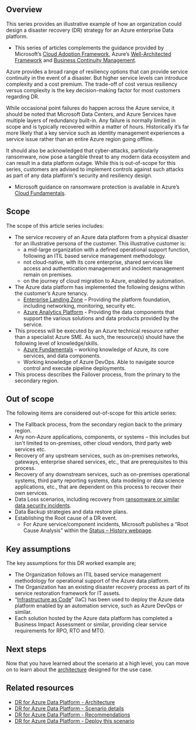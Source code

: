 ## Overview

This series provides an illustrative example of how an organization could design a disaster recovery (DR) strategy for an Azure enterprise Data platform.

- This series of articles complements the guidance provided by Microsoft’s [Cloud Adoption Framework](/azure/cloud-adoption-framework/ready/landing-zone/design-area/management-business-continuity-disaster-recovery), Azure’s [Well-Architected Framework](/azure/architecture/framework/) and [Business Continuity Management](/azure/availability-zones/business-continuity-management-program).

Azure provides a broad range of resiliency options that can provide service continuity in the event of a disaster. But higher service levels can introduce complexity and a cost premium. The trade-off of cost versus resiliency versus complexity is the key decision-making factor for most customers regarding DR.

While occasional point failures do happen across the Azure service, it should be noted that Microsoft Data Centers, and Azure Services have multiple layers of redundancy built-in. Any failure is normally limited in scope and is typically recovered within a matter of hours. Historically it’s far more likely that a key service such as identity management experiences a service issue rather than an entire Azure region going offline.

It should also be acknowledged that cyber-attacks, particularly ransomware, now pose a tangible threat to any modern data ecosystem and can result in a data platform outage. While this is out-of-scope for this series, customers are advised to implement controls against such attacks as part of any data platform's security and resiliency design.

- Microsoft guidance on ransomware protection is available in Azure’s [Cloud Fundamentals](/azure/security/fundamentals/backup-plan-to-protect-against-ransomware).

## Scope

The scope of this article series includes:

- The service recovery of an Azure data platform from a physical disaster for an illustrative persona of the customer. This illustrative customer is:
    - a mid-large organization with a defined operational support function, following an ITIL based service management methodology.
    - not cloud-native, with its core enterprise, shared services like access and authentication management and incident management remain on premises.
    - on the journey of cloud migration to Azure, enabled by automation.
- The Azure data platform has implemented the following designs within the customer’s Azure tenancy.
    - [Enterprise Landing Zone](/azure/cloud-adoption-framework/ready/landing-zone/#azure-landing-zone-conceptual-architecture) – Providing the platform foundation, including networking, monitoring, security etc.
    - [Azure Analytics Platform](https://github.com/Azure/azure-synapse-analytics-end2end) - Providing the data components that support the various solutions and data products provided by the service.
- This process will be executed by an Azure technical resource rather than a specialist Azure SME. As such, the resource(s) should have the following level of knowledge/skills.
    - [Azure Fundamentals](/certifications/exams/az-900) – working knowledge of Azure, its core services, and data components.
    - Working knowledge of Azure DevOps. Able to navigate source control and execute pipeline deployments.
- This process describes the Failover process, from the primary to the secondary region.

## Out of scope

The following items are considered out-of-scope for this article series:

- The Fallback process, from the secondary region back to the primary region.  
- Any non-Azure applications, components, or systems – this includes but isn't limited to on-premises, other cloud vendors, third party web services etc.
- Recovery of any upstream services, such as on-premises networks, gateways, enterprise shared services, etc., that are prerequisites to this process.
- Recovery of any downstream services, such as on-premises operational systems, third party reporting systems, data modeling or data science applications, etc., that are dependent on this process to recover their own services.
- Data Loss scenarios, including recovery from [ransomware or similar data security incidents](https://learn.microsoft.com/en-us/azure/security/fundamentals/backup-plan-to-protect-against-ransomware).
- Data Backup strategies and data restore plans.
- Establishing the Root cause of a DR event.
    - For Azure service/component incidents, Microsoft publishes a “Root Cause Analysis” within the [Status – History webpage](https://azure.status.microsoft/en-us/status/history/).


## Key assumptions

The key assumptions for this DR worked example are;

- The Organization follows an ITIL based service management methodology for operational support of the Azure data platform.
- The Organization has an existing disaster recovery process as part of its service restoration framework for IT assets. 
- “[Infrastructure as Code](/azure/architecture/framework/devops/automation-infrastructure)” (IaC) has been used to deploy the Azure data platform enabled by an automation service, such as Azure DevOps or similar.
- Each solution hosted by the Azure data platform has completed a Business Impact Assessment or similar, providing clear service requirements for RPO, RTO and MTO.

## Next steps

Now that you have learned about the scenario at a high level, you can move on to learn about the [architecture](../disaster-recovery/dr-for-azure-data-platform-architecture.yml) designed for the use case.

## Related resources

- [DR for Azure Data Platform - Architecture](dr-for-azure-data-platform-architecture.yml)
- [DR for Azure Data Platform - Scenario details](dr-for-azure-data-platform-scenario-details.yml)
- [DR for Azure Data Platform - Recommendations](dr-for-azure-data-platform-recommendations.yml)
- [DR for Azure Data Platform - Deploy this scenario](dr-for-azure-data-platform-deploy-this-scenario.yml)
